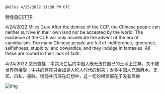 
`@miles 4/25/2022 11:28 PM UTC`

[轉發自GETTR](https://gettr.com/post/p1730omf59a)

4/24/2022 Miles Guo: After the demise of the CCP, the Chinese people can neither survive in their own land nor be accepted by the world. The existence of the CCP will only accelerate the advent of the era of cannibalism. Too many Chinese people are full of indifference, ignorance, selfishness, stupidity, and cowardice, and they indulge in fantasies. All these are rooted in their lack of faith.

4/24/2022 文贵直播：中共灭亡后的中国人既无法在自己的土地上生存，又不被世界所接受；中共的存在只会加速人吃人时代的到来；太多中国人充满麻木、无知、自私、愚昧、懦弱并沉浸在幻想中，这一切的根源都在于没有信仰


![img](https://media.gettr.com/group6/getter/2022/04/25/23/57b232a4-624f-4c3b-8572-4699709d23be/out.jpg)
